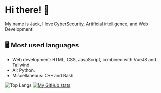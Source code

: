 <h1>Hi there! 👋</h1>
<p>My name is Jack, I love CyberSecurity, Artificial intelligence, and Web Development!</p>

<h2>🖥️ Most used languages</h2>
<ul>
  <li>Web development: HTML, CSS, JavaScript, combined with VueJS and Tailwind.</li>
  <li>AI: Python.</li>
  <li>Miscellaneous: C++ and Bash.</li>
</ul>

![Top Langs](https://github-readme-stats.vercel.app/api/top-langs/?username=jackhughes03&layout=compact&theme=transparent&border_color=00000000&text_color=ffffff)
[![My GitHub stats](https://github-readme-stats.vercel.app/api?username=jackhughes03&hide_title=true&theme=transparent&border_color=00000000&text_color=ffffff)](https://github.com/jackhughes03/github-readme-stats&hide_title=true)

